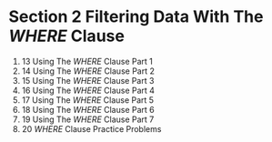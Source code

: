 # Section 2 Filtering Data With The _WHERE_ Clause

1. 13 Using The _WHERE_ Clause Part 1
2. 14 Using The _WHERE_ Clause Part 2
3. 15 Using The _WHERE_ Clause Part 3
4. 16 Using The _WHERE_ Clause Part 4
5. 17 Using The _WHERE_ Clause Part 5
6. 18 Using The _WHERE_ Clause Part 6
7. 19 Using The _WHERE_ Clause Part 7
8. 20 _WHERE_ Clause Practice Problems
